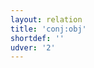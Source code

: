 ```yaml
---
layout: relation
title: 'conj:obj'
shortdef: ''
udver: '2'
---
```

<!-- Interlanguage links updated Čt lis 12 09:43:20 CET 2020 -->
